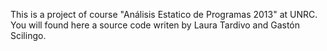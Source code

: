 This is a project of course "Análisis Estatico de Programas 2013" at UNRC. You will found here a source code
 writen by Laura Tardivo and Gastón Scilingo. 